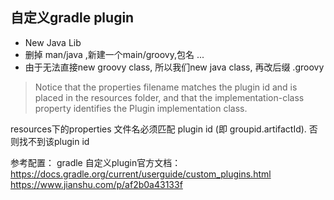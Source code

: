 ## 自定义gradle plugin
* New Java Lib
* 删掉 man/java ,新建一个main/groovy,包名 ...
* 由于无法直接new groovy class, 所以我们new java class, 再改后缀 .groovy

> Notice that the properties filename matches the plugin id and is placed in the resources folder, and that the implementation-class property identifies the Plugin implementation class.

resources下的properties 文件名必须匹配 plugin id (即 groupid.artifactId). 否则找不到该plugin id


参考配置：
gradle 自定义plugin官方文档：
https://docs.gradle.org/current/userguide/custom_plugins.html
https://www.jianshu.com/p/af2b0a43133f